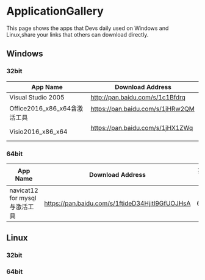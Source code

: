 # ApplicationGallery
This page shows the apps that Devs daily used on Windows and Linux,share your links that others can download  directly.
## Windows
### 32bit
App Name | Download Address
---|---
Visual Studio 2005         | http://pan.baidu.com/s/1c1Bfdrq  
Office2016_x86_x64含激活工具         | https://pan.baidu.com/s/1jHRw2QM  
Visio2016_x86_x64          | https://pan.baidu.com/s/1jHX1ZWq  
### 64bit
App Name | Download Address | 提取码
---|--- | ---
navicat12 for mysql与激活工具 | https://pan.baidu.com/s/1ftideD34Hjitl9GfUOJHsA | 6nhu  

## Linux
### 32bit

### 64bit
